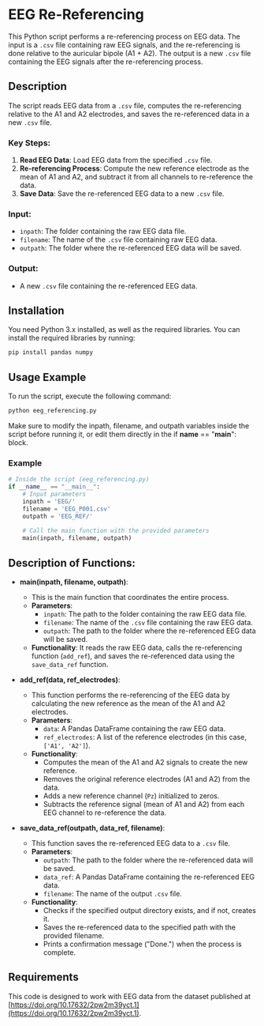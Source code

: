 # EEG Re-Referencing

This Python script performs a re-referencing process on EEG data. The input is a `.csv` file containing raw EEG signals, and the re-referencing is done relative to the auricular bipole (A1 + A2). The output is a new `.csv` file containing the EEG signals after the re-referencing process.

## Description

The script reads EEG data from a `.csv` file, computes the re-referencing relative to the A1 and A2 electrodes, and saves the re-referenced data in a new `.csv` file.

### Key Steps:
1. **Read EEG Data**: Load EEG data from the specified `.csv` file.
2. **Re-referencing Process**: Compute the new reference electrode as the mean of A1 and A2, and subtract it from all channels to re-reference the data.
3. **Save Data**: Save the re-referenced EEG data to a new `.csv` file.

### Input:
- `inpath`: The folder containing the raw EEG data file.
- `filename`: The name of the `.csv` file containing raw EEG data.
- `outpath`: The folder where the re-referenced EEG data will be saved.

### Output:
- A new `.csv` file containing the re-referenced EEG data.

## Installation

You need Python 3.x installed, as well as the required libraries. You can install the required libraries by running:

```bash
pip install pandas numpy
```

## Usage Example
To run the script, execute the following command: 

```bash
python eeg_referencing.py
```
Make sure to modify the inpath, filename, and outpath variables inside the script before running it, or edit them directly in the if __name__ == "__main__": block.

### Example

```python
# Inside the script (eeg_referencing.py)
if __name__ == "__main__":
    # Input parameters
    inpath = 'EEG/'
    filename = 'EEG_P001.csv'
    outpath = 'EEG_REF/'
    
    # Call the main function with the provided parameters
    main(inpath, filename, outpath)
```
## Description of Functions:

- **main(inpath, filename, outpath)**:
  - This is the main function that coordinates the entire process.
  - **Parameters**:
    - `inpath`: The path to the folder containing the raw EEG data file.
    - `filename`: The name of the `.csv` file containing the raw EEG data.
    - `outpath`: The path to the folder where the re-referenced EEG data will be saved.
  - **Functionality**: It reads the raw EEG data, calls the re-referencing function (`add_ref`), and saves the re-referenced data using the `save_data_ref` function.

- **add_ref(data, ref_electrodes)**:
  - This function performs the re-referencing of the EEG data by calculating the new reference as the mean of the A1 and A2 electrodes.
  - **Parameters**:
    - `data`: A Pandas DataFrame containing the raw EEG data.
    - `ref_electrodes`: A list of the reference electrodes (in this case, `['A1', 'A2']`).
  - **Functionality**: 
    - Computes the mean of the A1 and A2 signals to create the new reference.
    - Removes the original reference electrodes (A1 and A2) from the data.
    - Adds a new reference channel (`Pz`) initialized to zeros.
    - Subtracts the reference signal (mean of A1 and A2) from each EEG channel to re-reference the data.

- **save_data_ref(outpath, data_ref, filename)**:
  - This function saves the re-referenced EEG data to a `.csv` file.
  - **Parameters**:
    - `outpath`: The path to the folder where the re-referenced data will be saved.
    - `data_ref`: A Pandas DataFrame containing the re-referenced EEG data.
    - `filename`: The name of the output `.csv` file.
  - **Functionality**: 
    - Checks if the specified output directory exists, and if not, creates it.
    - Saves the re-referenced data to the specified path with the provided filename.
    - Prints a confirmation message ("Done.") when the process is complete.

## Requirements

This code is designed to work with EEG data from the dataset published at [https://doi.org/10.17632/2pw2m39yct.1](https://doi.org/10.17632/2pw2m39yct.1). 
